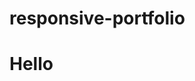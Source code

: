 # responsive-portfolio
 
 <!DOCTYPE html>
<html lang="en">

<head>
    <meta charset="UTF-8">
    <meta name="viewport" content="width=device-width, initial-scale=1.0">
    <link rel="stylesheet" href="https://stackpath.bootstrapcdn.com/bootstrap/4.4.1/css/bootstrap.min.css"
        integrity="sha384-Vkoo8x4CGsO3+Hhxv8T/Q5PaXtkKtu6ug5TOeNV6gBiFeWPGFN9MuhOf23Q9Ifjh" crossorigin="anonymous">
        <link rel="stylesheet" href="css/contact.css">
        <link href="https://fonts.googleapis.com/css?family=Coda+Caption:800&display=swap" rel="stylesheet">
    <title>Document</title>
   
</head>

<body>
<h1> Hello </h1>
</body>
</html>


 